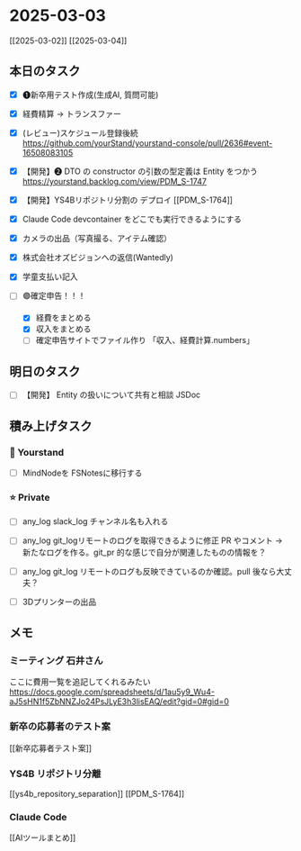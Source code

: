 # 2025-03-03

[[2025-03-02]] [[2025-03-04]]

## 本日のタスク

- [x] ❶新卒用テスト作成(生成AI, 質問可能)
- [x] 経費精算 → トランスファー
- [x] (レビュー)スケジュール登録後続 https://github.com/yourStand/yourstand-console/pull/2636#event-16508083105

- [x] 【開発】❷ DTO の constructor の引数の型定義は Entity をつかう https://yourstand.backlog.com/view/PDM_S-1747
- [x] 【開発】YS4Bリポジトリ分割の デプロイ [[PDM_S-1764]]

- [x] Claude Code devcontainer をどこでも実行できるようにする

- [x] カメラの出品（写真撮る、アイテム確認）
- [x] 株式会社オズビジョンへの返信(Wantedly)
- [x] 学童支払い記入
- [ ] 🟣確定申告！！！
	- [x] 経費をまとめる
	- [x] 収入をまとめる
	- [ ] 確定申告サイトでファイル作り 「収入、経費計算.numbers」

## 明日のタスク

- [ ] 【開発】 Entity の扱いについて共有と相談 JSDoc

## 積み上げタスク

### 🔵 Yourstand

- [ ] MindNodeを FSNotesに移行する

### ⭐️ Private

- [ ] any_log slack_log チャンネル名も入れる
- [ ] any_log git_logリモートのログを取得できるように修正 PR やコメント -> 新たなログを作る。git_pr 的な感じで自分が関連したものの情報を？
- [ ] any_log git_log リモートのログも反映できているのか確認。pull 後なら大丈夫？

- [ ] 3Dプリンターの出品

## メモ

### ミーティング 石井さん

ここに費用一覧を追記してくれるみたい
https://docs.google.com/spreadsheets/d/1au5y9_Wu4-aJ5sHN1f5ZbNNZJo24PsJLyE3h3lisEAQ/edit?gid=0#gid=0

### 新卒の応募者のテスト案

[[新卒応募者テスト案]]

### YS4B リポジトリ分離

[[ys4b_repository_separation]] [[PDM_S-1764]]

### Claude Code

[[AIツールまとめ]]
